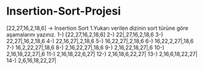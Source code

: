 # Insertion-Sort-Projesi
[22,27,16,2,18,6] -> Insertion Sort
1.Yukarı verilen dizinin sort türüne göre aşamalarını yazınız.
1-) [22,27,16,2,18,6]
2-) 22|,27,16,2,18,6
3-) 22,27|,16,2,18,6
4-) 22,16,27|,2,18,6
5-) 16,22,27|,2,18,6
6-) 16,22,2,27|,18,6
7-) 16,2,22,27|,18,6
8-) 2,16,22,27|,18,6
9-) 2,16,22,18,27|,6
10-) 2,16,18,22,27|,6
11-) 2,16,18,22,6,27|
12-) 2,16,18,6,22,27|
13-) 2,16,6,18,22,27|
14-) 2,6,16,18,22,27| 
